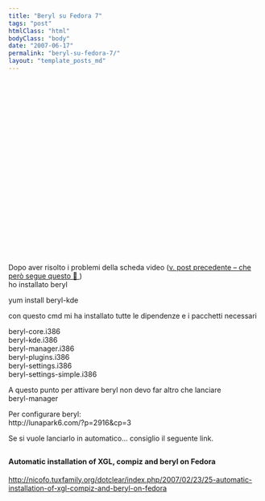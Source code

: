 ```yaml
---
title: "Beryl su Fedora 7"
tags: "post"
htmlClass: "html"
bodyClass: "body"
date: "2007-06-17"
permalink: "beryl-su-fedora-7/"
layout: "template_posts_md"
---
```

<p><a style="left: 0px ! important; top: 15px ! important;" title="Fare clic qui per bloccare l'oggetto con Adblock Plus" class="abp-objtab visible" href="http://www.youtube.com/v/I_4tO2vODXk"></a><object height="350" width="425"><param name="movie" value="http://www.youtube.com/v/I_4tO2vODXk"><param name="wmode" value="transparent"><embed src="http://www.youtube.com/v/I_4tO2vODXk" type="application/x-shockwave-flash" wmode="transparent" height="350" width="425"></embed></object></p>
<p>Dopo aver risolto i problemi della scheda video (<a href="http://maox.blogspot.com/2007/06/fedora-7-nvidia-driver-e-direct.html">v. post precedente &#8211; che però segue questo 🙂 </a>)<br />ho installato beryl</p>
<p>yum install beryl-kde</p>
<p>con questo cmd mi ha installato tutte le dipendenze e i pacchetti necessari</p>
<p>beryl-core.i386                      <br />beryl-kde.i386                       <br />beryl-manager.i386     <br />beryl-plugins.i386                  <br />beryl-settings.i386                 <br />beryl-settings-simple.i386</p>
<p>A questo punto per attivare beryl non devo far altro che lanciare<br />beryl-manager</p>
<p>Per configurare beryl:<br />http://lunapark6.com/?p=2916&amp;cp=3</p>
<p>Se si vuole lanciarlo in automatico&#8230; consiglio il seguente link.</p>
<h2 class="post-title"><small><small>Automatic installation of XGL, compiz and beryl on Fedora</small></small></h2>
<p> <a class="moz-txt-link-freetext" href="http://nicofo.tuxfamily.org/dotclear/index.php/2007/02/23/25-automatic-installation-of-xgl-compiz-and-beryl-on-fedora">http://nicofo.tuxfamily.org/dotclear/index.php/2007/02/23/25-automatic-installation-of-xgl-compiz-and-beryl-on-fedora</a></p>
